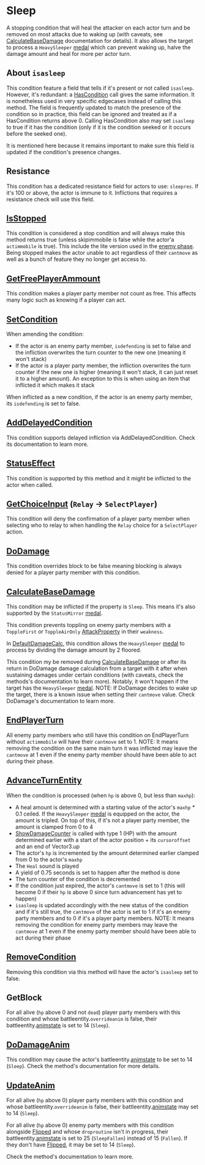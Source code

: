 # Sleep
A stopping condition that will heal the attacker on each actor turn and be removed on most attacks due to waking up (with caveats, see [CalculateBaseDamage](../../Damage%20pipeline/CalculateBaseDamage.md) documentation for details). It also allows the target to process a `HeavySleeper` [medal](../../../Enums%20and%20IDs/Medal.md) which can prevent waking up, halve the damage amount and heal for more per actor turn.

## About `isasleep`
This condition feature a field that tells if it's present or not called `isasleep`. However, it's redundant: a [HasCondition](../Conditions%20methods/HasCondition.md) call gives the same information. It is nonetheless used in very specific edgecases instead of calling this method. The field is frequently updated to match the presence of the condition so in practice, this field can be ignored and treated as if a HasCondition returns above 0. Calling HasCondition also may set `isasleep` to true if it has the condition (only if it is the condition seeked or it occurs before the seeked one).

It is mentioned here because it remains important to make sure this field is updated if the condition's presence changes.

## Resistance
This condition has a dedicated resistance field for actors to use: `sleepres`. If it's 100 or above, the actor is immune to it. Inflictions that requires a resistance check will use this field.

## [IsStopped](../IsStopped.md)
This condition is considered a stop condition and will always make this method returns true (unless skipimmobile is false while the actor'a `actimmobile` is true). This include the lite version used in the [enemy phase](../../Battle%20flow/Main%20turn%20life%20cycle.md#enemies-phase). Being stopped makes the actor unable to act regardless of their `cantmove` as well as a bunch of feature they no longer get access to.

## [GetFreePlayerAmmount](../Player%20party%20members/GetFreePlayerAmmount.md)
This condition makes a player party member not count as free. This affects many logic such as knowing if a player can act.

## [SetCondition](../Conditions%20methods/SetCondition.md)
When amending the condition: 

- If the actor is an enemy party member, `isdefending` is set to false and the infliction overwrites the turn counter to the new one (meaning it won't stack)
- If the actor is a player party member, the infliction overwrites the turn counter if the new one is higher (meaning it won't stack, it can just reset it to a higher amount). An exception to this is when using an item that inflicted it which makes it stack

When inflicted as a new condition, if the actor is an enemy party member, its `isdefending` is set to false.

## [AddDelayedCondition](../Delayed%20condition.md)
This condition supports delayed infliction via AddDelayedCondition. Check its documentation to learn more.

## [StatusEffect](../Conditions%20methods/StatusEffect.md)
This condition is supported by this method and it might be inflicted to the actor when called.

## [GetChoiceInput](../../Player%20UI/GetChoiceInput.md) (`Relay` -> `SelectPlayer`)
This condition will deny the confirmation of a player party member when selecting who to relay to when handling the `Relay` choice for a `SelectPlayer` action.

## [DoDamage](../../Damage%20pipeline/DoDamage.md)
This condition overrides block to be false meaning blocking is always denied for a player party member with this condition.

## [CalculateBaseDamage](../../Damage%20pipeline/CalculateBaseDamage.md)
This condition may be inflicted if the property is `Sleep`. This means it's also supported by the `StatusMirror` [medal](../../../Enums%20and%20IDs/Medal.md).

This condition prevents toppling on enemy party members with a `ToppleFirst` or `ToppleAirOnly` [AttackProperty](../../Damage%20pipeline/AttackProperty.md) in their `weakness`.

In [DefaultDamageCalc](../../Damage%20pipeline/CalculateBaseDamage.md#defaultdamagecalc), this condition allows the `HeavySleeper` [medal](../../../Enums%20and%20IDs/Medal.md) to process by dividing the damage amount by 2 floored.

This condition my be removed during [CalculateBaseDamage](../../Damage%20pipeline/CalculateBaseDamage.md) or after its return in DoDamage damage calculation from a target with it after when sustaining damages under certain conditions (with caveats, check the methods's documentation to learn more). Notably, it won't happen if the target has the `HeavySleeper` [medal](../../../Enums%20and%20IDs/Medal.md). NOTE: If DoDamage decides to wake up the target, there is a known issue when setting their `cantmove` value. Check DoDamage's documentation to learn more.

## [EndPlayerTurn](../../Battle%20flow/EndPlayerTurn.md)
All enemy party members who still have this condition on EndPlayerTurn without `actimmobile` will have their `cantmove` set to 1. NOTE: It means removing the condition on the same main turn it was inflicted may leave the `cantmove` at 1 even if the enemy party member should have been able to act during their phase.

## [AdvanceTurnEntity](../../Battle%20flow/AdvanceTurnEntity.md)
When the condition is processed (when `hp` is above 0, but less than `maxhp`):

- A heal amount is determined with a starting value of the actor's `maxhp` * 0.1 ceiled. If the `HeavySleeper` [medal](../../Enums%20and%20IDs/Medal.md) is equipped on the actor, the amount is tripled. On top of this, if it's not a player party member, the amount is clamped from 0 to 4
- [ShowDamageCounter](../Visual%20rendering/ShowDamageCounter.md) is called with type 1 (HP) with the amount determined earlier with a start of the actor position + its `cursoroffset` and an end of Vector3.up
- The actor's `hp` is incremented by the amount determined earlier clamped from 0 to the actor's `maxhp`
- The `Heal` sound is played
- A yield of 0.75 seconds is set to happen after the method is done
- The turn counter of the condition is decremented
- If the condition just expired, the actor's `cantmove` is set to 1 (this will become 0 if their `hp` is above 0 since turn advancement has yet to happen)
- `isasleep` is updated accordingly with the new status of the condition and if it's still true, the `cantmove` of the actor is set to 1 if it's an enemy party members and to 0 if it's a player party members. NOTE: It means removing the condition for enemy party members may leave the `cantmove` at 1 even if the enemy party member should have been able to act during their phase

## [RemoveCondition](../Conditions%20methods/RemoveCondition.md)
Removing this condition via this method will have the actor's `isasleep` set to false.

## GetBlock
For all alive (`hp` above 0 and not `dead`) player party members with this condition and whose battleentity.`overrideanim` is false, their battleentity.[animstate](../../../Entities/EntityControl/Animations/animstate.md) is set to 14 (`Sleep`).

## [DoDamageAnim](../../Damage%20pipeline/DoDamage.md)
This condition may cause the actor's battleentity.[animstate](../../../Entities/EntityControl/Animations/animstate.md) to be set to 14 (`Sleep`). Check the method's documentation for more details.

## [UpdateAnim](../../Visual%20rendering/UpdateAnim.md)
For all alive (`hp` above 0) player party members with this condition and whose battleentity.`overrideanim` is false, their battleentity.[animstate](../../../Entities/EntityControl/Animations/animstate.md) may set to 14 (`Sleep`).

For all alive (`hp` above 0) enemy party members with this condition alongside [Flipped](Flipped.md) and whose `droproutine` isn't in progress, their battleentity.[animstate](../../../Entities/EntityControl/Animations/animstate.md) is set to 25 (`SleepFallen`) instead of 15 (`Fallen`). If they don't have [Flipped](Flipped.md), it may be set to 14 (`Sleep`).

Check the method's documentation to learn more.
